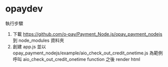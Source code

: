 # opaydev

執行步驟
1. 下載 https://github.com/o-pay/Payment_Node.js/opay_payment_nodejs 到 node_modules 資料夾
2. 創建 app.js 並以opay_payment_nodejs/example/aio_check_out_credit_onetime.js 為範例呼叫 aio_check_out_credit_onetime function 之後 render html
